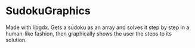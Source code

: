 # SudokuGraphics

Made with libgdx. Gets a sudoku as an array and solves it step by step in a human-like fashion, then graphically shows the user the steps to its solution.
